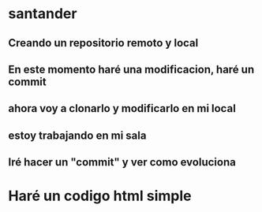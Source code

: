 # santander
## Creando un repositorio remoto y local
## En este momento haré una modificacion, haré un commit
## ahora voy a clonarlo y modificarlo en mi local
## estoy trabajando en mi sala
## Iré hacer un "commit" y ver como evoluciona

# Haré un codigo html simple 